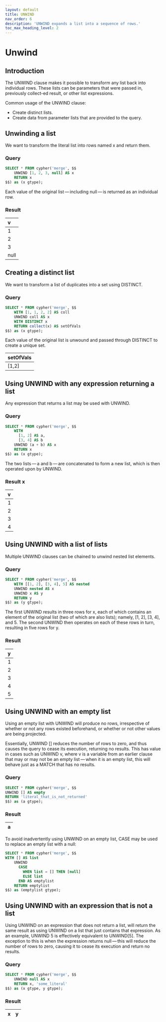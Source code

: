 ```yaml
---
layout: default
title: UNWIND
nav_order: 6
description: 'UNWIND expands a list into a sequence of rows.'
toc_max_heading_level: 2
---
```


# Unwind

## Introduction

The UNWIND clause makes it possible to transform any list back into individual rows. These lists can be parameters that were passed in, previously collect-ed result, or other list expressions.

Common usage of the UNWIND clause:
- Create distinct lists.
- Create data from parameter lists that are provided to the query.


## Unwinding a list

We want to transform the literal list into rows named x and return them.

### Query
```sql
SELECT * FROM cypher('merge', $$
    UNWIND [1, 2, 3, null] AS x
    RETURN x
$$) as (x gtype);
```

Each value of the original list — including null — is returned as an individual row.

### Result
| v |
| :--- |
| 1 |
| 2 |
| 3 |
| null |

## Creating a distinct list

We want to transform a list of duplicates into a set using DISTINCT.

### Query
```sql
SELECT * FROM cypher('merge', $$
    WITH [1, 1, 2, 2] AS coll
    UNWIND coll AS x
    WITH DISTINCT x
    RETURN collect(x) AS setOfVals
$$) as (x gtype);
```

Each value of the original list is unwound and passed through DISTINCT to create a unique set.

| setOfVals |
| :--- |
| [1,2] |

## Using UNWIND with any expression returning a list

Any expression that returns a list may be used with UNWIND.

### Query
```sql
SELECT * FROM cypher('merge', $$
    WITH
      [1, 2] AS a,
      [3, 4] AS b
    UNWIND (a + b) AS x
    RETURN x
$$) as (x gtype);
```

The two lists — a and b — are concatenated to form a new list, which is then operated upon by UNWIND.

### Result x
| v |
| :--- |
| 1 |
| 2 |
| 3 |
| 4 |

## Using UNWIND with a list of lists

Multiple UNWIND clauses can be chained to unwind nested list elements.

### Query
```sql
SELECT * FROM cypher('merge', $$
    WITH [[1, 2], [3, 4], 5] AS nested
    UNWIND nested AS x
    UNWIND x AS y
    RETURN y
$$) as (y gtype);
```

The first UNWIND results in three rows for x, each of which contains an element of the original list (two of which are also lists); namely, [1, 2], [3, 4], and 5. The second UNWIND then operates on each of these rows in turn, resulting in five rows for y.

### Result
| y |
| :--- |
| 1 |
| 2 |
| 3 |
| 4 |
| 5 |

## Using UNWIND with an empty list

Using an empty list with UNWIND will produce no rows, irrespective of whether or not any rows existed beforehand, or whether or not other values are being projected.

Essentially, UNWIND [] reduces the number of rows to zero, and thus causes the query to cease its execution, returning no results. This has value in cases such as UNWIND v, where v is a variable from an earlier clause that may or may not be an empty list — when it is an empty list, this will behave just as a MATCH that has no results.

### Query
```sql
SELECT * FROM cypher('merge', $$
UNWIND [] AS empty
RETURN 'literal_that_is_not_returned'
$$) as (a gtype);
```

### Result
| a |
| --- |

To avoid inadvertently using UNWIND on an empty list, CASE may be used to replace an empty list with a null:

```sql
SELECT * FROM cypher('merge', $$
WITH [] AS list
    UNWIND
      CASE
        WHEN list = [] THEN [null]
        ELSE list
      END AS emptylist
    RETURN emptylist
$$) as (emptylist gtype);
```

## Using UNWIND with an expression that is not a list

Using UNWIND on an expression that does not return a list, will return the same result as using UNWIND on a list that just contains that expression. As an example, UNWIND 5 is effectively equivalent to UNWIND[5]. The exception to this is when the expression returns null — this will reduce the number of rows to zero, causing it to cease its execution and return no results.

### Query
```sql
SELECT * FROM cypher('merge', $$
    UNWIND null AS x
    RETURN x, 'some_literal'
$$) as (x gtype, y gtype);
```

### Result
| x | y |
| --- | --- |

